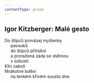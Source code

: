```yaml
---
contentType: prose
---
```


## Igor Kitzberger: Malé gesto

Do štipců provázej myšlenky  
     pavouků  
     do štipců přitiskni  
     a proražená záda se stáhnou  
     v úzkosti  
Klín zabolí  
Mrákotné bdění  
     na tenkém křivém soustu dne
